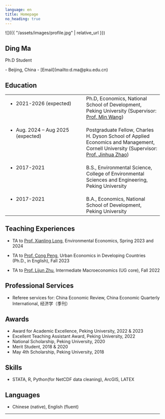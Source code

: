 ```yaml
---
language: en
title: Homepage
no_heading: true
---
```

<div class="row">
<div class="col-md-4" markdown="1">
<div class="site-personal-heading" markdown="1">
![]({{ "/assets/images/profile.jpg" | relative_url }})

## Ding Ma

Ph.D Student
</div>
<div class="site-personal-info" markdown="1">
- <span class="icon icon-office"></span> Beijing, China
- <span class="icon icon-mail"></span> [Email](mailto:d.ma@pku.edu.cn)
</div>
</div>
<div class="col-md-8" markdown="1">

## Education

<table class="homepage-table">
  <tbody>
    <tr>
      <td valign="top" width="240"><ul><li>2021-2026 (expected)</li></ul></td>
      <td valign="baseline">Ph.D, Economics, National School of Development, Peking University (Supervisor: <a href="https://en.nsd.pku.edu.cn/faculty/fulltime/w/240007.htm">Prof. Min Wang</a>)</td>
    </tr>
    <tr>
      <td valign="baseline"><ul><li>Aug. 2024 – Aug 2025 (expected)</li></ul></td>
      <td valign="baseline">Postgraduate Fellow, Charles H. Dyson School of Applied Economics and Management, Cornell University (Supervisor: <a href="https://dyson.cornell.edu/faculty-research/faculty/jz638/">Prof. Jinhua Zhao</a>)</td>
    </tr>
    <tr>
      <td valign="baseline"><ul><li>2017-2021</li></ul></td>
      <td valign="baseline">B.S., Environmental Science, College of Environmental Sciences and Engineering, Peking University</td>
    </tr>
    <tr>
      <td valign="baseline"><ul><li>2017-2021</li></ul></td>
      <td valign="baseline">B.A., Economics, National School of Development, Peking University</td>
    </tr>
  </tbody>
</table>

## Teaching Experiences

- TA to [Prof. Xianling Long](https://nsd.pku.edu.cn/szdw/qzjs/l/524411.htm), Environmental Economics, Spring 2023 and 2024

- TA to [Prof. Cong Peng](www.congpeng.org), Urban Economics in Developing Countries (Ph.D., in English), Fall 2023
- TA to [Prof. Lijun Zhu](https://sites.google.com/view/lijunzhu/), Intermediate Macroeconomics (UG core), Fall 2022

## Professional Services

- Referee services for: China Economic Review, China Economic Quarterly International, 经济学（季刊）

## Awards

- Award for Academic Excellence, Peking University, 2022 & 2023
- Excellent Teaching Assistant Award, Peking University, 2022
- National Scholarship, Peking University, 2020
- Merit Student, 2018 & 2020
- May 4th Scholarship, Peking University, 2018

## Skills

- STATA, R, Python(for NetCDF data cleaning), ArcGIS, LATEX

## Languages

- Chinese (native), English (fluent)


---

<!-- You can also download a PDF copy of my CV [here]({{ "/assets/pdf/CV.pdf" | relative_url }}). -->

</div>
</div>
